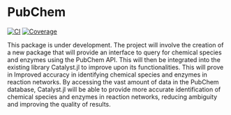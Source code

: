 # PubChem

[![CI](https://github.com/LalitChauhan56/PubChem.jl/actions/workflows/CI.yml/badge.svg?branch=master)](https://github.com/LalitChauhan56/PubChem.jl/actions/workflows/CI.yml)
[![Coverage](https://codecov.io/gh/LalitChauhan56/PubChem.jl/branch/master/graph/badge.svg)](https://codecov.io/gh/LalitChauhan56/PubChem.jl)


This package is under development. 
The project will involve the creation of a new package that will provide an interface to query for chemical species and enzymes using the PubChem API. This will then be integrated into the existing library Catalyst.jl to improve upon its functionalities. This will prove in Improved accuracy in identifying chemical species and enzymes in reaction networks. By accessing the vast amount of data in the PubChem database, Catalyst.jl will be able to provide more accurate identification of chemical species and enzymes in reaction networks, reducing ambiguity and improving the quality of results.

